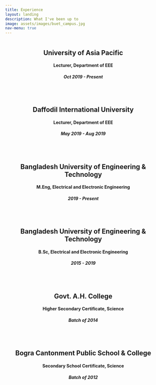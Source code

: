 ```yaml
---
title: Experience
layout: landing
description: What I've been up to
image: assets/images/buet_campus.jpg
nav-menu: true
---
```


<!-- Main -->
<div id="main">

<!-- Two -->
<section id="two" class="spotlights">
	<section>
		<a class="image">
			<img src="{% link assets/images/uap.png %}" alt="" data-position="center center" />
		</a>
		<div class="content">
			<div class="inner">
				<header class="major">
					<h2>University of Asia Pacific</h2>
					<h4>Lecturer, Department of EEE</h4>
				<h5>Oct 2019 - Present</h5>
				</header>
			</div>
		</div>
	</section>
	<section>
		<a class="image">
			<img src="{% link assets/images/diu.png %}" alt="" data-position="center center" />
		</a>
		<div class="content">
			<div class="inner">
				<header class="major">
					<h2>Daffodil International University</h2>
					<h4>Lecturer, Department of EEE</h4>
				<h5>May 2019 - Aug 2019</h5>
				</header>
			</div>
		</div>
	</section>
		<section>
		<a class="image">
			<img src="{% link assets/images/buet.png %}" alt="" data-position="center center" />
		</a>
		<div class="content">
			<div class="inner">
				<header class="major">
					<h2>Bangladesh University of Engineering & Technology</h2>
					<h4>M.Eng, Electrical and Electronic Engineering</h4>
				<h5>2019 - Present</h5>
				</header>
			</div>
		</div>
	</section>
		<section>
		<a class="image">
			<img src="{% link assets/images/buet.png %}" alt="" data-position="center center" />
		</a>
		<div class="content">
			<div class="inner">
				<header class="major">
					<h2>Bangladesh University of Engineering & Technology</h2>
					<h4>B.Sc, Electrical and Electronic Engineering</h4>
				<h5>2015 - 2019</h5>
				</header>
			</div>
		</div>
	</section>
		<section>
		<a class="image">
			<img src="{% link assets/images/ahc.png %}" alt="" data-position="center center" />
		</a>
		<div class="content">
			<div class="inner">
				<header class="major">
					<h2>Govt. A.H. College</h2>
					<h4>Higher Secondary Certificate, Science</h4>
				<h5>Batch of 2014</h5>
				</header>
			</div>
		</div>
	</section>
		<section>
		<a class="image">
			<img src="{% link assets/images/cant.png %}" alt="" data-position="center center" />
		</a>
		<div class="content">
			<div class="inner">
				<header class="major">
					<h2>Bogra Cantonment Public School & College</h2>
					<h4>Secondary School Certificate, Science</h4>
				<h5>Batch of 2012</h5>
				</header>
			</div>
		</div>
	</section>
</section>

</div>
